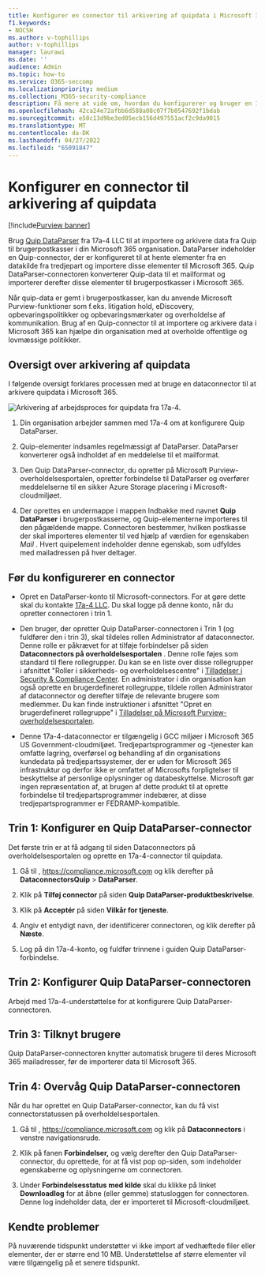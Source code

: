 ```yaml
---
title: Konfigurer en connector til arkivering af quipdata i Microsoft 365
f1.keywords:
- NOCSH
ms.author: v-tophillips
author: v-tophillips
manager: laurawi
ms.date: ''
audience: Admin
ms.topic: how-to
ms.service: O365-seccomp
ms.localizationpriority: medium
ms.collection: M365-security-compliance
description: Få mere at vide om, hvordan du konfigurerer og bruger en 17a-4 Quip DataParser-connector til at importere og arkivere Quip-data i Microsoft 365.
ms.openlocfilehash: 42ca24e72afbb6d588a08c07f7b0547692f1bdab
ms.sourcegitcommit: e50c13d9be3ed05ecb156d497551acf2c9da9015
ms.translationtype: MT
ms.contentlocale: da-DK
ms.lasthandoff: 04/27/2022
ms.locfileid: "65091847"
---
```

# <a name="set-up-a-connector-to-archive-quip-data"></a>Konfigurer en connector til arkivering af quipdata

[!include[Purview banner](../includes/purview-rebrand-banner.md)]

Brug [Quip DataParser](https://www.17a-4.com/quip-dataparser/) fra 17a-4 LLC til at importere og arkivere data fra Quip til brugerpostkasser i din Microsoft 365 organisation. DataParser indeholder en Quip-connector, der er konfigureret til at hente elementer fra en datakilde fra tredjepart og importere disse elementer til Microsoft 365. Quip DataParser-connectoren konverterer Quip-data til et mailformat og importerer derefter disse elementer til brugerpostkasser i Microsoft 365.

Når quip-data er gemt i brugerpostkasser, kan du anvende Microsoft Purview-funktioner som f.eks. litigation hold, eDiscovery, opbevaringspolitikker og opbevaringsmærkater og overholdelse af kommunikation. Brug af en Quip-connector til at importere og arkivere data i Microsoft 365 kan hjælpe din organisation med at overholde offentlige og lovmæssige politikker.

## <a name="overview-of-archiving-quip-data"></a>Oversigt over arkivering af quipdata

I følgende oversigt forklares processen med at bruge en dataconnector til at arkivere quipdata i Microsoft 365.

![Arkivering af arbejdsproces for quipdata fra 17a-4.](../media/QuipDataParserConnectorWorkflow.png)

1. Din organisation arbejder sammen med 17a-4 om at konfigurere Quip DataParser.

2. Quip-elementer indsamles regelmæssigt af DataParser. DataParser konverterer også indholdet af en meddelelse til et mailformat.

3. Den Quip DataParser-connector, du opretter på Microsoft Purview-overholdelsesportalen, opretter forbindelse til DataParser og overfører meddelelserne til en sikker Azure Storage placering i Microsoft-cloudmiljøet.

4. Der oprettes en undermappe i mappen Indbakke med navnet **Quip DataParser** i brugerpostkasserne, og Quip-elementerne importeres til den pågældende mappe. Connectoren bestemmer, hvilken postkasse der skal importeres elementer til ved hjælp af værdien for egenskaben *Mail* . Hvert quipelement indeholder denne egenskab, som udfyldes med mailadressen på hver deltager.

## <a name="before-you-set-up-a-connector"></a>Før du konfigurerer en connector

- Opret en DataParser-konto til Microsoft-connectors. For at gøre dette skal du kontakte [17a-4 LLC](https://www.17a-4.com/contact/). Du skal logge på denne konto, når du opretter connectoren i trin 1.

- Den bruger, der opretter Quip DataParser-connectoren i Trin 1 (og fuldfører den i trin 3), skal tildeles rollen Administrator af dataconnector. Denne rolle er påkrævet for at tilføje forbindelser på siden **Dataconnectors på overholdelsesportalen** . Denne rolle føjes som standard til flere rollegrupper. Du kan se en liste over disse rollegrupper i afsnittet "Roller i sikkerheds- og overholdelsescentre" i [Tilladelser i Security & Compliance Center](../security/office-365-security/permissions-in-the-security-and-compliance-center.md#roles-in-the-security--compliance-center). En administrator i din organisation kan også oprette en brugerdefineret rollegruppe, tildele rollen Administrator af dataconnector og derefter tilføje de relevante brugere som medlemmer. Du kan finde instruktioner i afsnittet "Opret en brugerdefineret rollegruppe" i [Tilladelser på Microsoft Purview-overholdelsesportalen](microsoft-365-compliance-center-permissions.md#create-a-custom-role-group).

- Denne 17a-4-dataconnector er tilgængelig i GCC miljøer i Microsoft 365 US Government-cloudmiljøet. Tredjepartsprogrammer og -tjenester kan omfatte lagring, overførsel og behandling af din organisations kundedata på tredjepartssystemer, der er uden for Microsoft 365 infrastruktur og derfor ikke er omfattet af Microsofts forpligtelser til beskyttelse af personlige oplysninger og databeskyttelse. Microsoft gør ingen repræsentation af, at brugen af dette produkt til at oprette forbindelse til tredjepartsprogrammer indebærer, at disse tredjepartsprogrammer er FEDRAMP-kompatible.

## <a name="step-1-set-up-a-quip-dataparser-connector"></a>Trin 1: Konfigurer en Quip DataParser-connector

Det første trin er at få adgang til siden Dataconnectors på overholdelsesportalen og oprette en 17a-4-connector til quipdata.

1. Gå til , <https://compliance.microsoft.com> og klik derefter på **DataconnectorsQuip** >  **DataParser**.

2. Klik på **Tilføj connector** på siden **Quip DataParser-produktbeskrivelse**.

3. Klik på **Acceptér** på siden **Vilkår for tjeneste**.

4. Angiv et entydigt navn, der identificerer connectoren, og klik derefter på **Næste**.

5. Log på din 17a-4-konto, og fuldfør trinnene i guiden Quip DataParser-forbindelse.

## <a name="step-2-configure-the-quip-dataparser-connector"></a>Trin 2: Konfigurer Quip DataParser-connectoren

Arbejd med 17a-4-understøttelse for at konfigurere Quip DataParser-connectoren.

## <a name="step-3-map-users"></a>Trin 3: Tilknyt brugere

Quip DataParser-connectoren knytter automatisk brugere til deres Microsoft 365 mailadresser, før de importerer data til Microsoft 365.

## <a name="step-4-monitor-the-quip-dataparser-connector"></a>Trin 4: Overvåg Quip DataParser-connectoren

Når du har oprettet en Quip DataParser-connector, kan du få vist connectorstatussen på overholdelsesportalen.

1. Gå til , <https://compliance.microsoft.com> og klik på **Dataconnectors** i venstre navigationsrude.

2. Klik på fanen **Forbindelser,** og vælg derefter den Quip DataParser-connector, du oprettede, for at få vist pop op-siden, som indeholder egenskaberne og oplysningerne om connectoren.

3. Under **Forbindelsesstatus med kilde** skal du klikke på linket **Downloadlog** for at åbne (eller gemme) statusloggen for connectoren. Denne log indeholder data, der er importeret til Microsoft-cloudmiljøet.

## <a name="known-issues"></a>Kendte problemer

På nuværende tidspunkt understøtter vi ikke import af vedhæftede filer eller elementer, der er større end 10 MB. Understøttelse af større elementer vil være tilgængelig på et senere tidspunkt.
